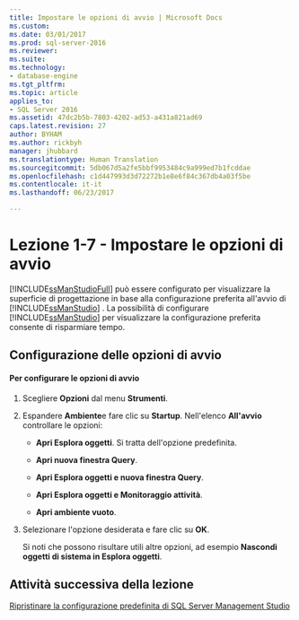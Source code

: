 ```yaml
---
title: Impostare le opzioni di avvio | Microsoft Docs
ms.custom: 
ms.date: 03/01/2017
ms.prod: sql-server-2016
ms.reviewer: 
ms.suite: 
ms.technology:
- database-engine
ms.tgt_pltfrm: 
ms.topic: article
applies_to:
- SQL Server 2016
ms.assetid: 47dc2b5b-7803-4202-ad53-a431a821ad69
caps.latest.revision: 27
author: BYHAM
ms.author: rickbyh
manager: jhubbard
ms.translationtype: Human Translation
ms.sourcegitcommit: 5db067d5a2fe5bbf9953484c9a999ed7b1fcddae
ms.openlocfilehash: c1d447993d3d72272b1e8e6f84c367db4a03f5be
ms.contentlocale: it-it
ms.lasthandoff: 06/23/2017

---
```

# <a name="lesson-1-7---set-the-startup-options"></a>Lezione 1-7 - Impostare le opzioni di avvio
[!INCLUDE[ssManStudioFull](../../includes/ssmanstudiofull-md.md)] può essere configurato per visualizzare la superficie di progettazione in base alla configurazione preferita all'avvio di [!INCLUDE[ssManStudio](../../includes/ssmanstudio-md.md)] . La possibilità di configurare [!INCLUDE[ssManStudio](../../includes/ssmanstudio-md.md)] per visualizzare la configurazione preferita consente di risparmiare tempo.  
  
## <a name="configuring-startup-options"></a>Configurazione delle opzioni di avvio  
  
#### <a name="to-configure-startup-options"></a>Per configurare le opzioni di avvio  
  
1.  Scegliere **Opzioni** dal menu **Strumenti**.  
  
2.  Espandere **Ambiente**e fare clic su **Startup**. Nell'elenco **All'avvio** controllare le opzioni:  
  
    -   **Apri Esplora oggetti**. Si tratta dell'opzione predefinita.  
  
    -   **Apri nuova finestra Query**.  
  
    -   **Apri Esplora oggetti e nuova finestra Query**.  
  
    -   **Apri Esplora oggetti e Monitoraggio attività**.  
  
    -   **Apri ambiente vuoto**.  
  
3.  Selezionare l'opzione desiderata e fare clic su **OK**.  
  
    Si noti che possono risultare utili altre opzioni, ad esempio **Nascondi oggetti di sistema in Esplora oggetti**.  
  
## <a name="next-task-in-lesson"></a>Attività successiva della lezione  
[Ripristinare la configurazione predefinita di SQL Server Management Studio](../../tools/sql-server-management-studio/lesson-1-8-restore-the-default-sql-server-management-studio-configuration.md)  
  
  
  

